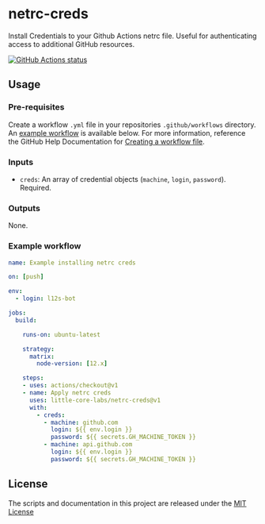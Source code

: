 # netrc-creds
Install Credentials to your Github Actions netrc file.  Useful for authenticating access to additional GitHub resources.

<a href="https://github.com/little-core-labs/netrc-creds"><img alt="GitHub Actions status" src="https://github.com/little-core-labs/netrc-creds/workflows/Tests/badge.svg"></a>

## Usage

### Pre-requisites
Create a workflow `.yml` file in your repositories `.github/workflows` directory. An [example workflow](#example-workflow) is available below. For more information, reference the GitHub Help Documentation for [Creating a workflow file](https://help.github.com/en/articles/configuring-a-workflow#creating-a-workflow-file).


### Inputs

- `creds`: An array of credential objects (`machine`, `login`, `password`).  Required.

### Outputs

None.

### Example workflow

```yaml
name: Example installing netrc creds

on: [push]

env:
  - login: l12s-bot

jobs:
  build:

    runs-on: ubuntu-latest

    strategy:
      matrix:
        node-version: [12.x]

    steps:
    - uses: actions/checkout@v1
    - name: Apply netrc creds
      uses: little-core-labs/netrc-creds@v1
      with:
        - creds:
          - machine: github.com
            login: ${{ env.login }}
            password: ${{ secrets.GH_MACHINE_TOKEN }}
          - machine: api.github.com
            login: ${{ env.login }}
            password: ${{ secrets.GH_MACHINE_TOKEN }}
```

## License
The scripts and documentation in this project are released under the [MIT License](LICENSE)
